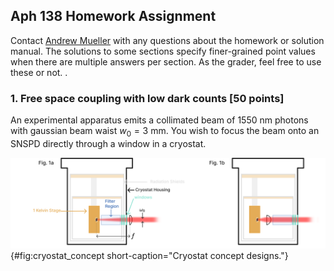 ## Aph 138 Homework Assignment

<span class=blue>Contact [Andrew Mueller](mailto:andrewstermueller@gmail.com) with any questions about the homework or solution manual. The solutions to some sections specify finer-grained point values when there are multiple answers per section. As the grader, feel free to use these or not. </span>.

### 1. Free space coupling with low dark counts [50 points]
An experimental apparatus emits a collimated beam of $1550~\mathrm{nm}$ photons with gaussian beam waist $w_0 = 3~\mathrm{mm}$. You wish to focus the beam onto an SNSPD directly through a window in a cryostat. 


<!-- ![**Cryostat concept designs** This is the regular caption.](./figs_05/fig1_light.svg)
{#fig:cryostat_concept short-caption="Cryostat concept designs."} -->


![**Cryostat concept designs** ](./figs_05/fig1_light.svg){#fig:cryostat_concept short-caption="Cryostat concept designs."}